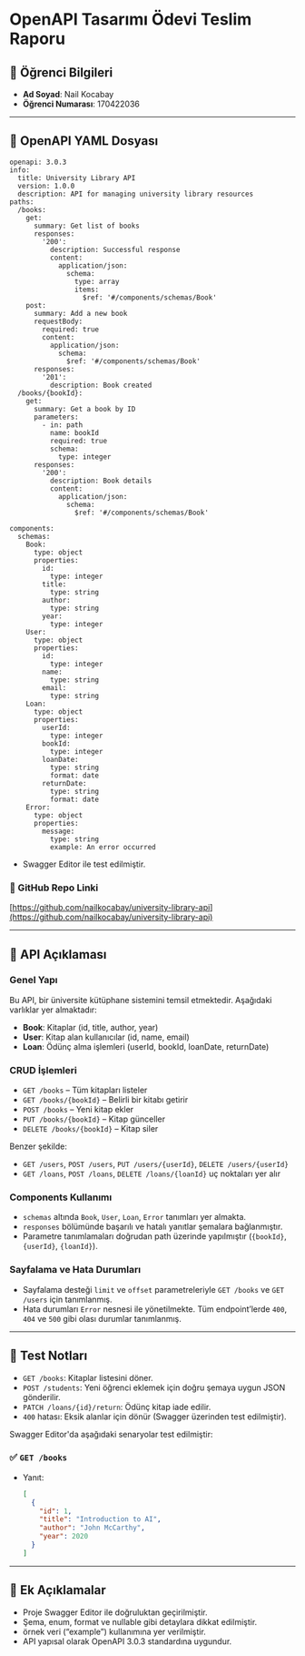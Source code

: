 # OpenAPI Tasarımı Ödevi Teslim Raporu

## 👤 Öğrenci Bilgileri

* **Ad Soyad**: Nail Kocabay
* **Öğrenci Numarası**: 170422036

---

## 📂 OpenAPI YAML Dosyası
```
openapi: 3.0.3
info:
  title: University Library API
  version: 1.0.0
  description: API for managing university library resources
paths:
  /books:
    get:
      summary: Get list of books
      responses:
        '200':
          description: Successful response
          content:
            application/json:
              schema:
                type: array
                items:
                  $ref: '#/components/schemas/Book'
    post:
      summary: Add a new book
      requestBody:
        required: true
        content:
          application/json:
            schema:
              $ref: '#/components/schemas/Book'
      responses:
        '201':
          description: Book created
  /books/{bookId}:
    get:
      summary: Get a book by ID
      parameters:
        - in: path
          name: bookId
          required: true
          schema:
            type: integer
      responses:
        '200':
          description: Book details
          content:
            application/json:
              schema:
                $ref: '#/components/schemas/Book'

components:
  schemas:
    Book:
      type: object
      properties:
        id:
          type: integer
        title:
          type: string
        author:
          type: string
        year:
          type: integer
    User:
      type: object
      properties:
        id:
          type: integer
        name:
          type: string
        email:
          type: string
    Loan:
      type: object
      properties:
        userId:
          type: integer
        bookId:
          type: integer
        loanDate:
          type: string
          format: date
        returnDate:
          type: string
          format: date
    Error:
      type: object
      properties:
        message:
          type: string
          example: An error occurred

  ```

* Swagger Editor ile test edilmiştir.

### 🔗 GitHub Repo Linki

[https://github.com/nailkocabay/university-library-api](https://github.com/nailkocabay/university-library-api)

---


## 📝 API Açıklaması

### Genel Yapı

Bu API, bir üniversite kütüphane sistemini temsil etmektedir. Aşağıdaki varlıklar yer almaktadır:

- **Book**: Kitaplar (id, title, author, year)
- **User**: Kitap alan kullanıcılar (id, name, email)
- **Loan**: Ödünç alma işlemleri (userId, bookId, loanDate, returnDate)

### CRUD İşlemleri

- `GET /books` – Tüm kitapları listeler  
- `GET /books/{bookId}` – Belirli bir kitabı getirir  
- `POST /books` – Yeni kitap ekler  
- `PUT /books/{bookId}` – Kitap günceller  
- `DELETE /books/{bookId}` – Kitap siler

Benzer şekilde:
- `GET /users`, `POST /users`, `PUT /users/{userId}`, `DELETE /users/{userId}`
- `GET /loans`, `POST /loans`, `DELETE /loans/{loanId}` uç noktaları yer alır

### Components Kullanımı

- `schemas` altında `Book`, `User`, `Loan`, `Error` tanımları yer almakta.
- `responses` bölümünde başarılı ve hatalı yanıtlar şemalara bağlanmıştır.
- Parametre tanımlamaları doğrudan path üzerinde yapılmıştır (`{bookId}`, `{userId}`, `{loanId}`).

### Sayfalama ve Hata Durumları

- Sayfalama desteği `limit` ve `offset` parametreleriyle `GET /books` ve `GET /users` için tanımlanmış.
- Hata durumları `Error` nesnesi ile yönetilmekte. Tüm endpoint’lerde `400`, `404` ve `500` gibi olası durumlar tanımlanmış.

---

## 🧪 Test Notları

* `GET /books`: Kitaplar listesini döner.
* `POST /students`: Yeni öğrenci eklemek için doğru şemaya uygun JSON gönderilir.
* `PATCH /loans/{id}/return`: Ödünç kitap iade edilir.
* `400` hatası: Eksik alanlar için dönür (Swagger üzerinden test edilmiştir).

Swagger Editor'da aşağıdaki senaryolar test edilmiştir:

### ✅ `GET /books`

- Yanıt:
  ```json
  [
    {
      "id": 1,
      "title": "Introduction to AI",
      "author": "John McCarthy",
      "year": 2020
    }
  ]

---

## 📌 Ek Açıklamalar

* Proje Swagger Editor ile doğruluktan geçirilmiştir.
* Şema, enum, format ve nullable gibi detaylara dikkat edilmiştir.
* örnek veri (“example”) kullanımına yer verilmiştir.
* API yapısal olarak OpenAPI 3.0.3 standardına uygundur.
